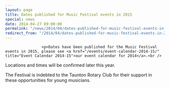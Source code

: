 ```yaml
---
layout: page
title: Dates published for Music Festival events in 2015
special: news
date: 2014-04-27 09:00:00
permalink: "/news/2014/04/dates-published-for-music-festival-events-in-2015/"
redirect_from: "/2014/04/dates-published-for-music-festival-events-in-2015/"
---
```



                    
                    <p>Dates have been published for the Music Festival events in 2015, please see <a href="/events/event-calendar-2014-15/" title="Event Calendar 2014-15">our event calendar for 2014</a>.<br />
Locations and times will be confirmed later this year.</p>
<p>The Festival is indebted to the Taunton Rotary Club for their support in these opportunities for young musicians.</p>

                
